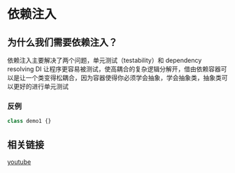 # 依赖注入

## 为什么我们需要依赖注入？

依赖注入主要解决了两个问题，单元测试（testability）和 dependency resolving
DI 让程序更容易被测试，使高耦合的复杂逻辑分解开，借由依赖容器可以是让一个类变得松耦合，因为容器使得你必须学会抽象，学会抽象类，抽象类可以更好的进行单元测试

### 反例

```js
class demo1 {}
```

## 相关链接

[youtube](https://www.youtube.com/watch?v=QtDTfn8YxXg)
